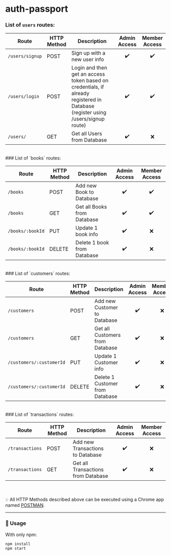 # auth-passport

### List of `users` routes:

| Route | HTTP Method | Description | Admin Access | Member Access |
|-------|-------------|-------------|:------------:|:-------------:|
|`/users/signup` | POST | Sign up with a new user info | :heavy_check_mark: | :heavy_check_mark: |
|`/users/login` | POST | Login and then get an access token based on credentials, if already registered in Database (register using /users/signup route) | :heavy_check_mark: | :heavy_check_mark: |
|`/users/` | GET | Get all Users from Database | :heavy_check_mark: | :x: |


<br>
### List of `books` routes:

| Route | HTTP Method | Description | Admin Access | Member Access |
|-------|-------------|-------------|:------------:|:-------------:|
|`/books` | POST | Add new Book to Database | :heavy_check_mark: | :heavy_check_mark: |
|`/books` | GET | Get all Books from Database | :heavy_check_mark: | :heavy_check_mark: |
|`/books/:bookId` | PUT | Update 1 book info | :heavy_check_mark: | :x: |
|`/books/:bookId` | DELETE | Delete 1 book from Database | :heavy_check_mark: | :x: |


<br>
### List of `customers` routes:

| Route | HTTP Method | Description | Admin Access | Member Access |
|-------|-------------|-------------|:------------:|:-------------:|
|`/customers` | POST | Add new Customer to Database | :heavy_check_mark: | :x: |
|`/customers` | GET | Get all Customers from Database | :heavy_check_mark: | :x: |
|`/customers/:customerId` | PUT | Update 1 Customer info | :heavy_check_mark: | :x: |
|`/customers/:customerId` | DELETE | Delete 1 Customer from Database | :heavy_check_mark: | :x: |


<br>
### List of `transactions` routes:

| Route | HTTP Method | Description | Admin Access | Member Access |
|-------|-------------|-------------|:------------:|:-------------:|
|`/transactions` | POST | Add new Transactions to Database | :heavy_check_mark: | :x: |
|`/transactions` | GET | Get all Transactions from Database | :heavy_check_mark: | :x: |

<br><br>
:bulb: All HTTP Methods described above can be executed using a Chrome app named  [POSTMAN](https://chrome.google.com/webstore/detail/postman/fhbjgbiflinjbdggehcddcbncdddomop?hl=en).

------

### :rocket: Usage

With only npm:

```
npm install
npm start
```
